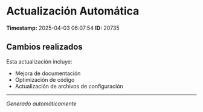 # Actualización Automática

**Timestamp:** 2025-04-03 06:07:54
**ID:** 20735

## Cambios realizados

Esta actualización incluye:
- Mejora de documentación
- Optimización de código
- Actualización de archivos de configuración

---
*Generado automáticamente*
